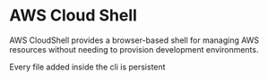# AWS Cloud Shell

AWS CloudShell provides a browser-based shell for managing AWS resources without needing to provision development environments.

Every file added inside the cli is persistent
